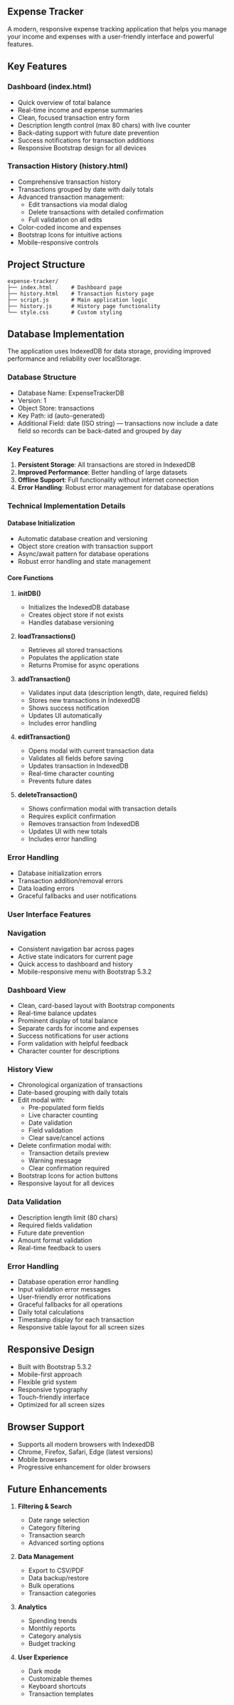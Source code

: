 ## Expense Tracker

A modern, responsive expense tracking application that helps you manage your income and expenses with a user-friendly interface and powerful features.

## Key Features

### Dashboard (index.html)
- Quick overview of total balance
- Real-time income and expense summaries
- Clean, focused transaction entry form
- Description length control (max 80 chars) with live counter
- Back-dating support with future date prevention
- Success notifications for transaction additions
- Responsive Bootstrap design for all devices

### Transaction History (history.html)
- Comprehensive transaction history
- Transactions grouped by date with daily totals
- Advanced transaction management:
  - Edit transactions via modal dialog
  - Delete transactions with detailed confirmation
  - Full validation on all edits
- Color-coded income and expenses
- Bootstrap Icons for intuitive actions
- Mobile-responsive controls

## Project Structure
```
expense-tracker/
├── index.html      # Dashboard page
├── history.html    # Transaction history page
├── script.js       # Main application logic
├── history.js      # History page functionality
└── style.css       # Custom styling
```

## Database Implementation

The application uses IndexedDB for data storage, providing improved performance and reliability over localStorage.

### Database Structure
- Database Name: ExpenseTrackerDB
- Version: 1
- Object Store: transactions
- Key Path: id (auto-generated)
- Additional Field: date (ISO string) — transactions now include a date field so records can be back-dated and grouped by day

### Key Features
1. **Persistent Storage**: All transactions are stored in IndexedDB
2. **Improved Performance**: Better handling of large datasets
3. **Offline Support**: Full functionality without internet connection
4. **Error Handling**: Robust error management for database operations

### Technical Implementation Details

#### Database Initialization
- Automatic database creation and versioning
- Object store creation with transaction support
- Async/await pattern for database operations
- Robust error handling and state management

#### Core Functions
1. **initDB()**
   - Initializes the IndexedDB database
   - Creates object store if not exists
   - Handles database versioning

2. **loadTransactions()**
   - Retrieves all stored transactions
   - Populates the application state
   - Returns Promise for async operations

3. **addTransaction()**
   - Validates input data (description length, date, required fields)
   - Stores new transactions in IndexedDB
   - Shows success notification
   - Updates UI automatically
   - Includes error handling

4. **editTransaction()**
   - Opens modal with current transaction data
   - Validates all fields before saving
   - Updates transaction in IndexedDB
   - Real-time character counting
   - Prevents future dates

5. **deleteTransaction()**
   - Shows confirmation modal with transaction details
   - Requires explicit confirmation
   - Removes transaction from IndexedDB
   - Updates UI with new totals
   - Includes error handling

### Error Handling
- Database initialization errors
- Transaction addition/removal errors
- Data loading errors
- Graceful fallbacks and user notifications

### User Interface Features

### Navigation
- Consistent navigation bar across pages
- Active state indicators for current page
- Quick access to dashboard and history
- Mobile-responsive menu with Bootstrap 5.3.2

### Dashboard View
- Clean, card-based layout with Bootstrap components
- Real-time balance updates
- Prominent display of total balance
- Separate cards for income and expenses
- Success notifications for user actions
- Form validation with helpful feedback
- Character counter for descriptions

### History View
- Chronological organization of transactions
- Date-based grouping with daily totals
- Edit modal with:
  - Pre-populated form fields
  - Live character counting
  - Date validation
  - Field validation
  - Clear save/cancel actions
- Delete confirmation modal with:
  - Transaction details preview
  - Warning message
  - Clear confirmation required
- Bootstrap Icons for action buttons
- Responsive layout for all devices

### Data Validation
- Description length limit (80 chars)
- Required fields validation
- Future date prevention
- Amount format validation
- Real-time feedback to users

### Error Handling
- Database operation error handling
- Input validation error messages
- User-friendly error notifications
- Graceful fallbacks for all operations
- Daily total calculations
- Timestamp display for each transaction
- Responsive table layout for all screen sizes

## Responsive Design
- Built with Bootstrap 5.3.2
- Mobile-first approach
- Flexible grid system
- Responsive typography
- Touch-friendly interface
- Optimized for all screen sizes

## Browser Support
- Supports all modern browsers with IndexedDB
- Chrome, Firefox, Safari, Edge (latest versions)
- Mobile browsers
- Progressive enhancement for older browsers

## Future Enhancements
1. **Filtering & Search**
   - Date range selection
   - Category filtering
   - Transaction search
   - Advanced sorting options

2. **Data Management**
   - Export to CSV/PDF
   - Data backup/restore
   - Bulk operations
   - Transaction categories

3. **Analytics**
   - Spending trends
   - Monthly reports
   - Category analysis
   - Budget tracking

4. **User Experience**
   - Dark mode
   - Customizable themes
   - Keyboard shortcuts
   - Transaction templates
